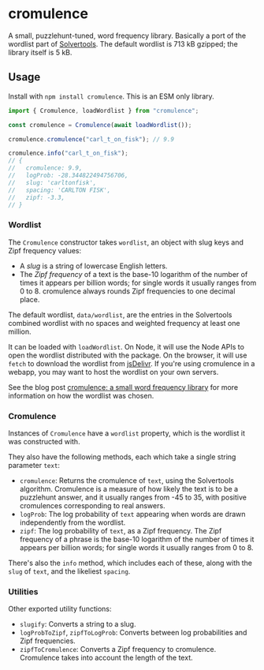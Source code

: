 # cromulence

A small, puzzlehunt-tuned, word frequency library. Basically a port of the wordlist part of [Solvertools](https://github.com/rspeer/solvertools). The default wordlist is 713 kB gzipped; the library itself is 5 kB.

## Usage

Install with `npm install cromulence`. This is an ESM only library.

```ts
import { Cromulence, loadWordlist } from "cromulence";

const cromulence = Cromulence(await loadWordlist());

cromulence.cromulence("carl_t_on_fisk"); // 9.9

cromulence.info("carl_t_on_fisk");
// {
//   cromulence: 9.9,
//   logProb: -28.344822494756706,
//   slug: 'carltonfisk',
//   spacing: 'CARLTON FISK',
//   zipf: -3.3,
// }
```

### Wordlist

The `Cromulence` constructor takes `wordlist`, an object with slug keys and Zipf frequency values:

- A *slug* is a string of lowercase English letters.
- The *Zipf frequency* of a text is the base-10 logarithm of the number of times it appears per billion words; for single words it usually ranges from 0 to 8. cromulence always rounds Zipf frequencies to one decimal place.

The default wordlist, `data/wordlist`, are the entries in the Solvertools combined wordlist with no spaces and weighted frequency at least one million.

It can be loaded with `loadWordlist`. On Node, it will use the Node APIs to open the wordlist distributed with the package. On the browser, it will use `fetch` to download the wordlist from [jsDelivr](https://cdn.jsdelivr.net/npm/cromulence/dist/wordlist.txt). If you're using cromulence in a webapp, you may want to host the wordlist on your own servers.

See the blog post [cromulence: a small word frequency library](https://blog.cjquines.com/post/cromulence) for more information on how the wordlist was chosen.

### Cromulence

Instances of `Cromulence` have a `wordlist` property, which is the wordlist it was constructed with.

They also have the following methods, each which take a single string parameter `text`:

- `cromulence`: Returns the cromulence of `text`, using the Solvertools algorithm. Cromulence is a measure of how likely the text is to be a puzzlehunt answer, and it usually ranges from -45 to 35, with positive cromulences corresponding to real answers.
- `logProb`: The log probability of `text` appearing when words are drawn independently from the wordlist.
- `zipf`: The log probability of `text`, as a Zipf frequency. The Zipf frequency of a phrase is the base-10 logarithm of the number of times it appears per billion words; for single words it usually ranges from 0 to 8.

There's also the `info` method, which includes each of these, along with the `slug` of `text`, and the likeliest `spacing`.

### Utilities

Other exported utility functions:

- `slugify`: Converts a string to a slug.
- `logProbToZipf`, `zipfToLogProb`: Converts between log probabilities and Zipf frequencies.
- `zipfToCromulence`: Converts a Zipf frequency to cromulence. Cromulence takes into account the length of the text.
